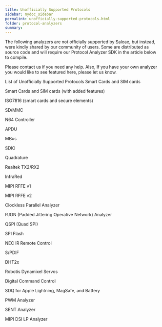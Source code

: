 ```yaml
---
title: Unofficially Supported Protocols
sidebar: mydoc_sidebar
permalink: unofficially-supported-protocols.html
folder: protocol-analyzers
summary:
---
```


The following analyzers are not officially supported by Saleae, but instead, were kindly shared by our community of users. Some are distributed as source code and will require our Protocol Analyzer SDK in the article below to compile.

Please contact us if you need any help. Also, If you have your own analyzer you would like to see featured here, please let us know.

List of Unofficially Supported Protocols
​Smart Cards and SIM cards​

​Smart Cards and SIM cards (with added features)​

​ISO7816 (smart cards and secure elements)​

​SD/MMC​

​N64 Controller​

​APDU​

​MBus​

​SDIO​

​Quadrature​

​Realtek TX2/RX2​

​InfraRed​

​MIPI RFFE v1​

​MIPI RFFE v2​

​Clockless Parallel Analyzer​

​PJON (Padded Jittering Operative Network) Analyzer​

​QSPI (Quad SPI)​

​SPI Flash​

​NEC IR Remote Control​

​S/PDIF​

​DHT2x​

​Robotis Dynamixel Servos​

​Digital Command Control​

​SDQ for Apple Lightning, MagSafe, and Battery  

​PWM Analyzer​

​SENT Analyzer​

​MIPI DSI LP Analyzer​